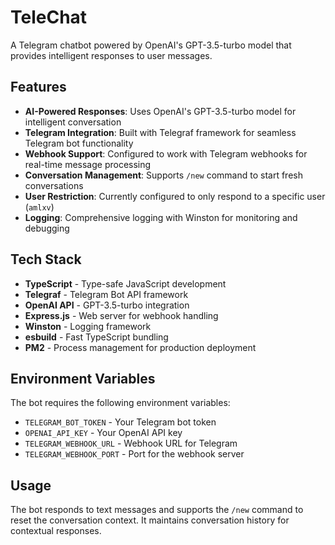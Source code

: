 # TeleChat

A Telegram chatbot powered by OpenAI's GPT-3.5-turbo model that provides intelligent responses to user messages.

## Features

- **AI-Powered Responses**: Uses OpenAI's GPT-3.5-turbo model for intelligent conversation
- **Telegram Integration**: Built with Telegraf framework for seamless Telegram bot functionality
- **Webhook Support**: Configured to work with Telegram webhooks for real-time message processing
- **Conversation Management**: Supports `/new` command to start fresh conversations
- **User Restriction**: Currently configured to only respond to a specific user (`amlxv`)
- **Logging**: Comprehensive logging with Winston for monitoring and debugging

## Tech Stack

- **TypeScript** - Type-safe JavaScript development
- **Telegraf** - Telegram Bot API framework
- **OpenAI API** - GPT-3.5-turbo integration
- **Express.js** - Web server for webhook handling
- **Winston** - Logging framework
- **esbuild** - Fast TypeScript bundling
- **PM2** - Process management for production deployment

## Environment Variables

The bot requires the following environment variables:
- `TELEGRAM_BOT_TOKEN` - Your Telegram bot token
- `OPENAI_API_KEY` - Your OpenAI API key
- `TELEGRAM_WEBHOOK_URL` - Webhook URL for Telegram
- `TELEGRAM_WEBHOOK_PORT` - Port for the webhook server

## Usage

The bot responds to text messages and supports the `/new` command to reset the conversation context. It maintains conversation history for contextual responses.

